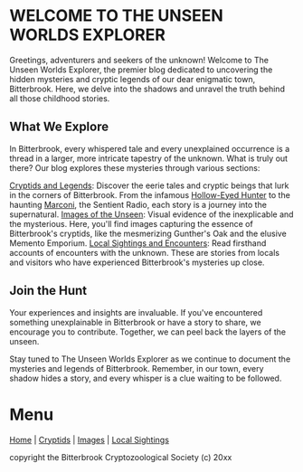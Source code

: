 # WELCOME TO THE UNSEEN WORLDS EXPLORER

Greetings, adventurers and seekers of the unknown! Welcome to The Unseen Worlds Explorer, the premier blog dedicated to uncovering the hidden mysteries and cryptic legends of our dear enigmatic town, Bitterbrook. Here, we delve into the shadows and unravel the truth behind all those childhood stories.

## What We Explore

In Bitterbrook, every whispered tale and every unexplained occurrence is a thread in a larger, more intricate tapestry of the unknown. What is truly out there? Our blog explores these mysteries through various sections:

[Cryptids and Legends](cryptids-legends.md): Discover the eerie tales and cryptic beings that lurk in the corners of Bitterbrook. From the infamous [Hollow-Eyed Hunter](h-e-h.md) to the haunting [Marconi](marconi.md), the Sentient Radio, each story is a journey into the supernatural.
[Images of the Unseen](images.md): Visual evidence of the inexplicable and the mysterious. Here, you'll find images capturing the essence of Bitterbrook's cryptids, like the mesmerizing Gunther's Oak and the elusive Memento Emporium.
[Local Sightings and Encounters](local-sightings.md): Read firsthand accounts of encounters with the unknown. These are stories from locals and visitors who have experienced Bitterbrook's mysteries up close.

## Join the Hunt

Your experiences and insights are invaluable. If you've encountered something unexplainable in Bitterbrook or have a story to share, we encourage you to contribute. Together, we can peel back the layers of the unseen.

Stay tuned to The Unseen Worlds Explorer as we continue to document the mysteries and legends of Bitterbrook. Remember, in our town, every shadow hides a story, and every whisper is a clue waiting to be followed.

# Menu
[Home](index.md) | [Cryptids](cryptids.md) | [Images](images.md) | [Local Sightings](local-sightings.md)

copyright the Bitterbrook Cryptozoological Society (c) 20xx
